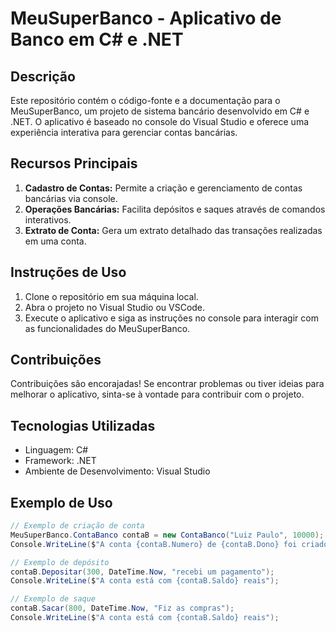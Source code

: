 # MeuSuperBanco - Aplicativo de Banco em C# e .NET

## Descrição
Este repositório contém o código-fonte e a documentação para o MeuSuperBanco, um projeto de sistema bancário desenvolvido em C# e .NET. O aplicativo é baseado no console do Visual Studio e oferece uma experiência interativa para gerenciar contas bancárias.

## Recursos Principais
1. **Cadastro de Contas:** Permite a criação e gerenciamento de contas bancárias via console.
2. **Operações Bancárias:** Facilita depósitos e saques através de comandos interativos.
3. **Extrato de Conta:** Gera um extrato detalhado das transações realizadas em uma conta.

## Instruções de Uso
1. Clone o repositório em sua máquina local.
2. Abra o projeto no Visual Studio ou VSCode.
3. Execute o aplicativo e siga as instruções no console para interagir com as funcionalidades do MeuSuperBanco.

## Contribuições
Contribuições são encorajadas! Se encontrar problemas ou tiver ideias para melhorar o aplicativo, sinta-se à vontade para contribuir com o projeto.

## Tecnologias Utilizadas
- Linguagem: C#
- Framework: .NET
- Ambiente de Desenvolvimento: Visual Studio

## Exemplo de Uso
```csharp
// Exemplo de criação de conta
MeuSuperBanco.ContaBanco contaB = new ContaBanco("Luiz Paulo", 10000);
Console.WriteLine($"A conta {contaB.Numero} de {contaB.Dono} foi criado com o saldo no valor de {contaB.Saldo} reais");

// Exemplo de depósito
contaB.Depositar(300, DateTime.Now, "recebi um pagamento");
Console.WriteLine($"A conta está com {contaB.Saldo} reais");

// Exemplo de saque
contaB.Sacar(800, DateTime.Now, "Fiz as compras");
Console.WriteLine($"A conta está com {contaB.Saldo} reais");







